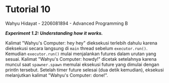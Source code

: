 # Tutorial 10 
Wahyu Hidayat - 2206081894 - Advanced Programming B

***Experiment 1.2: Understanding how it works.***

Kalimat "Wahyu's Computer: hey hey" dieksekusi terlebih dahulu karena dieksekusi secara langsung di `main` thread sebelum `executor.run()`. Kemudian `executor.run()` mulai menjalankan futures dalam urutan yang sesuai. Kalimat "Wahyu's Computer: howdy!" dicetak setelahnya karena muncul saat `spawner.spawn` memulai eksekusi future yang dimulai dengan println tersebut. Setelah timer future selesai (dua detik kemudian), eksekusi melanjutkan kalimat "Wahyu's Computer: done!".